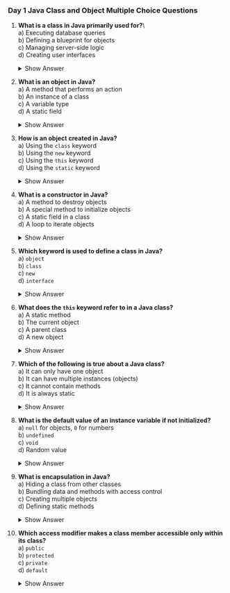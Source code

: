 ### Day 1 Java Class and Object Multiple Choice Questions

1. **What is a class in Java primarily used for?**\  
   a) Executing database queries  
   b) Defining a blueprint for objects  
   c) Managing server-side logic  
   d) Creating user interfaces
   <details><summary>Show Answer</summary>Answer: b) Defining a blueprint for objects<br><br>Explanation: A class in Java is a template that defines the properties (fields) and behaviors (methods) of objects. Option a is incorrect as database queries are handled by libraries like JDBC. Option c is unrelated, as server-side logic is managed by frameworks like Spring. Option d is incorrect, as user interfaces are built using libraries like Swing or JavaFX.</details>


2. **What is an object in Java?**  
   a) A method that performs an action  
   b) An instance of a class  
   c) A variable type  
   d) A static field
   <details><summary>Show Answer</summary>Answer: b) An instance of a class<br><br>Explanation: An object is an instance of a class, created using the `new` keyword, representing a specific realization of the class's blueprint. Option a is incorrect, as methods define behavior. Option c is wrong, as objects are instances, not types. Option d is incorrect, as static fields belong to the class, not objects.</details>


3. **How is an object created in Java?**  
   a) Using the `class` keyword  
   b) Using the `new` keyword  
   c) Using the `this` keyword  
   d) Using the `static` keyword
   <details><summary>Show Answer</summary>Answer: b) Using the `new` keyword<br><br>Explanation: An object is created with the `new` keyword followed by a constructor call (e.g., `ClassName obj = new ClassName();`). Option a is incorrect, as `class` defines a class. Option c is wrong, as `this` refers to the current object. Option d is incorrect, as `static` denotes class-level members.</details>


4. **What is a constructor in Java?**  
   a) A method to destroy objects  
   b) A special method to initialize objects  
   c) A static field in a class  
   d) A loop to iterate objects
   <details><summary>Show Answer</summary>Answer: b) A special method to initialize objects<br><br>Explanation: A constructor is a special method with the same name as the class, used to initialize objects when created with `new`. Option a is incorrect, as Java uses garbage collection, not destructors. Option c is wrong, as fields store data. Option d is unrelated, as constructors are not loops.</details>


5. **Which keyword is used to define a class in Java?**  
   a) `object`  
   b) `class`  
   c) `new`  
   d) `interface`
   <details><summary>Show Answer</summary>Answer: b) `class`<br><br>Explanation: The `class` keyword is used to define a class (e.g., `class MyClass {}`). Option a is incorrect, as `object` is not a keyword. Option c is wrong, as `new` creates objects. Option d is incorrect, as `interface` defines interfaces, not classes.</details>


6. **What does the `this` keyword refer to in a Java class?**  
   a) A static method  
   b) The current object  
   c) A parent class  
   d) A new object
   <details><summary>Show Answer</summary>Answer: b) The current object<br><br>Explanation: The `this` keyword refers to the current object instance within a class’s methods or constructors. Option a is incorrect, as `this` is not used for static methods. Option c is wrong, as `super` refers to the parent class. Option d is incorrect, as `this` does not create objects.</details>


7. **Which of the following is true about a Java class?**  
   a) It can only have one object  
   b) It can have multiple instances (objects)  
   c) It cannot contain methods  
   d) It is always static
   <details><summary>Show Answer</summary>Answer: b) It can have multiple instances (objects)<br><br>Explanation: A class can have multiple objects created from it using `new`. Option a is incorrect, as multiple objects are allowed. Option c is wrong, as classes can contain methods. Option d is incorrect, as classes are not inherently static.</details>


8. **What is the default value of an instance variable if not initialized?**  
   a) `null` for objects, `0` for numbers  
   b) `undefined`  
   c) `void`  
   d) Random value
   <details><summary>Show Answer</summary>Answer: a) `null` for objects, `0` for numbers<br><br>Explanation: Instance variables are automatically initialized to `null` for reference types, `0` for numeric types, and `false` for booleans. Option b is incorrect, as `undefined` is not a Java concept. Option c is wrong, as `void` is a return type. Option d is incorrect, as Java does not assign random values.</details>


9. **What is encapsulation in Java?**  
   a) Hiding a class from other classes  
   b) Bundling data and methods with access control  
   c) Creating multiple objects  
   d) Defining static methods
   <details><summary>Show Answer</summary>Answer: b) Bundling data and methods with access control<br><br>Explanation: Encapsulation involves bundling fields and methods in a class and controlling access using modifiers like `private` or `public`. Option a is incorrect, as hiding a class is not encapsulation. Option c is unrelated to encapsulation. Option d is wrong, as encapsulation is not about static methods.</details>


10. **Which access modifier makes a class member accessible only within its class?**  
    a) `public`  
    b) `protected`  
    c) `private`  
    d) `default`
    <details><summary>Show Answer</summary>Answer: c) `private`<br><br>Explanation: The `private` access modifier restricts access to within the same class. Option a is incorrect, as `public` allows access from anywhere. Option b is wrong, as `protected` allows access within the package and subclasses. Option d is incorrect, as `default` (package-private) allows access within the same package.</details>